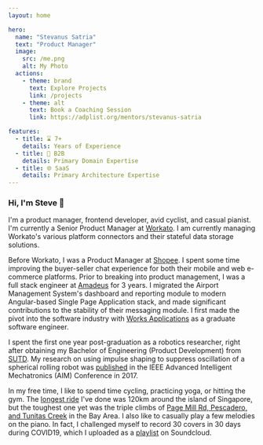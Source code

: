 ```yaml
---
layout: home

hero:
  name: "Stevanus Satria"
  text: "Product Manager"
  image:
    src: /me.png
    alt: My Photo
  actions:
    - theme: brand
      text: Explore Projects
      link: /projects
    - theme: alt
      text: Book a Coaching Session
      link: https://adplist.org/mentors/stevanus-satria

features:
  - title: ⌛ 7+
    details: Years of Experience
  - title: 💼 B2B
    details: Primary Domain Expertise
  - title: 🌐 SaaS
    details: Primary Architecture Expertise
---
```


### Hi, I'm Steve 👋

I'm a product manager, frontend developer, avid cyclist, and casual pianist. I'm currently a Senior Product Manager at [Workato](https://www.workato.com). I am currently managing Workato's various platform connectors and their stateful data storage solutions.

Before Workato, I was a Product Manager at [Shopee](https://shopee.sg). I spent some time improving the buyer-seller chat experience for both their mobile and web e-commerce platforms. Prior to breaking into product management, I was a full stack engineer at [Amadeus](https://www.amadeus.com) for 3 years. I migrated the Airport Management System's dashboard and reporting module to modern Angular-based Single Page Application stack, and made significant contributions to the stability of their messaging module. I first made the pivot into the software industry with [Works Applications](https://www.worksap.sg/) as a graduate software engineer.

I spent the first one year post-graduation as a robotics researcher, right after obtaining my Bachelor of Engineering (Product Development) from [SUTD](https://www.sutd.edu.sg/). My research on using impulse shaping to suppress oscillation of a spherical rolling robot was [published](https://ieeexplore.ieee.org/document/8014259) in the IEEE Advanced Intelligent Mechatronics (AIM) Conference in 2017.

In my free time, I like to spend time cycling, practicing yoga, or hitting the gym. The [longest ride](https://www.strava.com/activities/11811566357) I've done was 120km around the island of Singapore, but the toughest one yet was the triple climbs of [Page Mill Rd, Pescadero, and Tunitas Creek](https://www.strava.com/activities/12183241879) in the Bay Area. I also like to casually play a few melodies on the piano. In fact, I challenged myself to record 30 covers in 30 days during COVID19, which I uploaded as a [playlist](https://soundcloud.com/stevanus-satria/sets/piano-covers) on Soundcloud.
